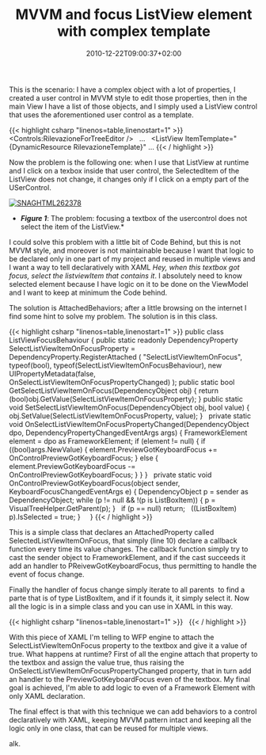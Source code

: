 ﻿---
title: "MVVM and focus ListView element with complex template"
description: ""
date: 2010-12-22T09:00:37+02:00
draft: false
tags: [WPF]
categories: [WPF]
---
This is the scenario: I have a complex object with a lot of properties, I created a user control in MVVM style to edit those properties, then in the main View I have a list of those objects, and I simply used a ListView control that uses the aforementioned user control as a template.

{{< highlight csharp "linenos=table,linenostart=1" >}}
<DataTemplate x:Key="RilevazioneTemplate">
<Border BorderThickness="8" BorderBrush="{Binding BorderBrush, Mode=OneWay}" CornerRadius="8" Margin="0,2" Padding="3">
<Controls:RilevazioneForTreeEditor />
</Border>
</DataTemplate>
 
...
 
<ListView ItemTemplate="{DynamicResource RilevazioneTemplate}"
...
{{< / highlight >}}

Now the problem is the following one: when I use that ListView at runtime and I click on a texbox inside that user control, the SelectedItem of the ListView does not change, it changes only if I click on a empty part of the USerControl.

[![SNAGHTML262378](https://www.codewrecks.com/blog/wp-content/uploads/2010/12/SNAGHTML262378_thumb.png "SNAGHTML262378")](https://www.codewrecks.com/blog/wp-content/uploads/2010/12/SNAGHTML262378.png)

* ***Figure 1***: The problem: focusing a textbox of the usercontrol does not select the item of the ListView.*

I could solve this problem with a little bit of Code Behind, but this is not MVVM style, and moreover is not maintainable because I want that logic to be declared only in one part of my project and reused in multiple views and I want a way to tell declaratively with XAML *Hey, when this textbox got focus, select the listviewItem that contains it*. I absolutely need to know selected element because I have logic on it to be done on the ViewModel and I want to keep at minimum the Code behind.

The solution is AttachedBehaviors; after a little browsing on the internet I find some hint to solve my problem. The solution is in this class.

{{< highlight csharp "linenos=table,linenostart=1" >}}
public class ListViewFocusBehaviour
{
public static readonly DependencyProperty SelectListViewItemOnFocusProperty =
DependencyProperty.RegisterAttached
(
"SelectListViewItemOnFocus",
typeof(bool),
typeof(SelectListViewItemOnFocusBehaviour),
new UIPropertyMetadata(false, OnSelectListViewItemOnFocusPropertyChanged)
);
public static bool GetSelectListViewItemOnFocus(DependencyObject obj)
{
return (bool)obj.GetValue(SelectListViewItemOnFocusProperty);
}
public static void SetSelectListViewItemOnFocus(DependencyObject obj, bool value)
{
obj.SetValue(SelectListViewItemOnFocusProperty, value);
}
 
private static void OnSelectListViewItemOnFocusPropertyChanged(DependencyObject dpo, DependencyPropertyChangedEventArgs args)
{
FrameworkElement element = dpo as FrameworkElement;
if (element != null)
{
if ((bool)args.NewValue)
{
element.PreviewGotKeyboardFocus += OnControlPreviewGotKeyboardFocus;
}
else
{
element.PreviewGotKeyboardFocus -= OnControlPreviewGotKeyboardFocus;
}
}
}
 
private static void OnControlPreviewGotKeyboardFocus(object sender, KeyboardFocusChangedEventArgs e)
{
DependencyObject p = sender as DependencyObject;
while (p != null && !(p is ListBoxItem))
{
p = VisualTreeHelper.GetParent(p);
}
 
if (p == null)
return;
 
((ListBoxItem) p).IsSelected = true;
}
 
 
}
{{< / highlight >}}

This is a simple class that declares an AttachedProperty called SelectedListViewItemOnFocus, that simply (line 10) declare a callback function every time its value changes. The callback function simply try to cast the sender object to FrameworkElement, and if the cast succeeds it add an handler to PReivewGotKeyboardFocus, thus permitting to handle the event of focus change.

Finally the handler of focus change simply iterate to all parents  to find a parte that is of type ListBoxItem, and if it founds it, it simply select it. Now all the logic is in a simple class and you can use in XAML in this way.

{{< highlight csharp "linenos=table,linenostart=1" >}}
 
<TextBox Grid.ColumnSpan="4"
Behaviours:ListViewFocusBehaviour.SelectListViewItemOnFocus="True"
Height="Auto" HorizontalAlignment="Stretch" />
{{< / highlight >}}

With this piece of XAML I'm telling to WFP engine to attach the SelectListViewItemOnFocus property to the textbox and give it a value of true. What happens at runtime? First of all the engine attach that property to the textbox and assign the value true, thus raising the OnSelectListViewItemOnFocusPropertyChanged property, that in turn add an handler to the PreviewGotKeyboardFocus even of the textbox. My final goal is achieved, I'm able to add logic to even of a Framework Element with only XAML declaration.

The final effect is that with this technique we can add behaviors to a control declaratively with XAML, keeping MVVM pattern intact and keeping all the logic only in one class, that can be reused for multiple views.

alk.
